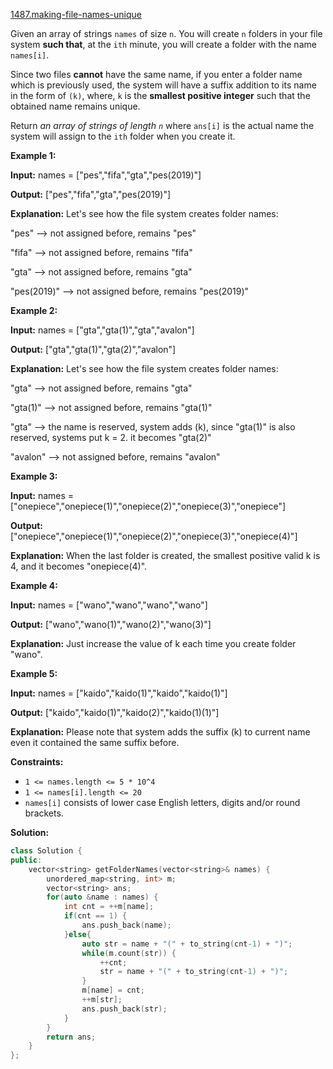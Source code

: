 [1487.making-file-names-unique](https://leetcode.com/problems/making-file-names-unique/)  

Given an array of strings `names` of size `n`. You will create `n` folders in your file system **such that**, at the `ith` minute, you will create a folder with the name `names[i]`.

Since two files **cannot** have the same name, if you enter a folder name which is previously used, the system will have a suffix addition to its name in the form of `(k)`, where, `k` is the **smallest positive integer** such that the obtained name remains unique.

Return _an array of strings of length `n`_ where `ans[i]` is the actual name the system will assign to the `ith` folder when you create it.

**Example 1:**

  
**Input:** names = \["pes","fifa","gta","pes(2019)"\]
  
**Output:** \["pes","fifa","gta","pes(2019)"\]
  
**Explanation:** Let's see how the file system creates folder names:
  
"pes" --> not assigned before, remains "pes"
  
"fifa" --> not assigned before, remains "fifa"
  
"gta" --> not assigned before, remains "gta"
  
"pes(2019)" --> not assigned before, remains "pes(2019)"
  

**Example 2:**

  
**Input:** names = \["gta","gta(1)","gta","avalon"\]
  
**Output:** \["gta","gta(1)","gta(2)","avalon"\]
  
**Explanation:** Let's see how the file system creates folder names:
  
"gta" --> not assigned before, remains "gta"
  
"gta(1)" --> not assigned before, remains "gta(1)"
  
"gta" --> the name is reserved, system adds (k), since "gta(1)" is also reserved, systems put k = 2. it becomes "gta(2)"
  
"avalon" --> not assigned before, remains "avalon"
  

**Example 3:**

  
**Input:** names = \["onepiece","onepiece(1)","onepiece(2)","onepiece(3)","onepiece"\]
  
**Output:** \["onepiece","onepiece(1)","onepiece(2)","onepiece(3)","onepiece(4)"\]
  
**Explanation:** When the last folder is created, the smallest positive valid k is 4, and it becomes "onepiece(4)".
  

**Example 4:**

  
**Input:** names = \["wano","wano","wano","wano"\]
  
**Output:** \["wano","wano(1)","wano(2)","wano(3)"\]
  
**Explanation:** Just increase the value of k each time you create folder "wano".
  

**Example 5:**

  
**Input:** names = \["kaido","kaido(1)","kaido","kaido(1)"\]
  
**Output:** \["kaido","kaido(1)","kaido(2)","kaido(1)(1)"\]
  
**Explanation:** Please note that system adds the suffix (k) to current name even it contained the same suffix before.
  

**Constraints:**

*   `1 <= names.length <= 5 * 10^4`
*   `1 <= names[i].length <= 20`
*   `names[i]` consists of lower case English letters, digits and/or round brackets.  



**Solution:**  

```cpp
class Solution {
public:
    vector<string> getFolderNames(vector<string>& names) {
        unordered_map<string, int> m;
        vector<string> ans;
        for(auto &name : names) {
            int cnt = ++m[name];
            if(cnt == 1) {
                ans.push_back(name);
            }else{
                auto str = name + "(" + to_string(cnt-1) + ")";
                while(m.count(str)) {
                    ++cnt;
                    str = name + "(" + to_string(cnt-1) + ")";
                }
                m[name] = cnt;
                ++m[str];
                ans.push_back(str);
            }
        }
        return ans;
    }
};
```
      